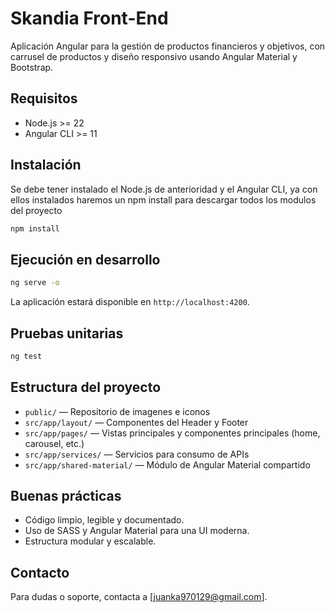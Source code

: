 
# Skandia Front-End

Aplicación Angular para la gestión de productos financieros y objetivos, con carrusel de productos y diseño responsivo usando Angular Material y Bootstrap.

## Requisitos
- Node.js >= 22
- Angular CLI >= 11 

## Instalación

Se debe tener instalado el Node.js de anterioridad y el Angular CLI, ya con ellos instalados haremos un npm install para descargar todos los modulos del proyecto
```bash
npm install
```

## Ejecución en desarrollo

```bash
ng serve -o
```

La aplicación estará disponible en `http://localhost:4200`.

## Pruebas unitarias

```bash
ng test
```

## Estructura del proyecto

- `public/` — Repositorio de imagenes e iconos
- `src/app/layout/` — Componentes del Header y Footer
- `src/app/pages/` — Vistas principales y componentes principales (home, carousel, etc.)
- `src/app/services/` — Servicios para consumo de APIs
- `src/app/shared-material/` — Módulo de Angular Material compartido

## Buenas prácticas
- Código limpio, legible y documentado.
- Uso de SASS y Angular Material para una UI moderna.
- Estructura modular y escalable.

## Contacto
Para dudas o soporte, contacta a [juanka970129@gmail.com].
